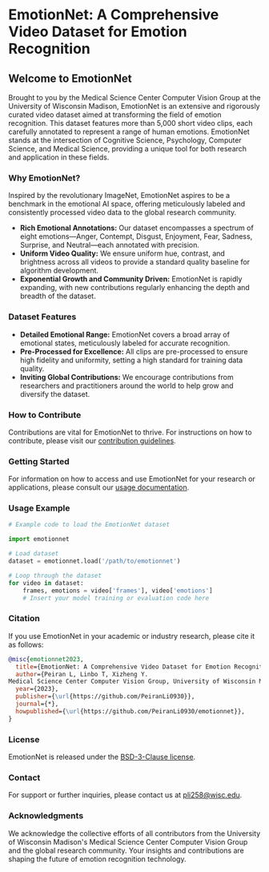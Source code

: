 # EmotionNet: A Comprehensive Video Dataset for Emotion Recognition

## Welcome to EmotionNet

Brought to you by the Medical Science Center Computer Vision Group at the University of Wisconsin Madison, EmotionNet is an extensive and rigorously curated video dataset aimed at transforming the field of emotion recognition. This dataset features more than 5,000 short video clips, each carefully annotated to represent a range of human emotions. EmotionNet stands at the intersection of Cognitive Science, Psychology, Computer Science, and Medical Science, providing a unique tool for both research and application in these fields.

### Why EmotionNet?

Inspired by the revolutionary ImageNet, EmotionNet aspires to be a benchmark in the emotional AI space, offering meticulously labeled and consistently processed video data to the global research community.

- **Rich Emotional Annotations:** Our dataset encompasses a spectrum of eight emotions—Anger, Contempt, Disgust, Enjoyment, Fear, Sadness, Surprise, and Neutral—each annotated with precision.
- **Uniform Video Quality:** We ensure uniform hue, contrast, and brightness across all videos to provide a standard quality baseline for algorithm development.
- **Exponential Growth and Community Driven:** EmotionNet is rapidly expanding, with new contributions regularly enhancing the depth and breadth of the dataset.

### Dataset Features

- **Detailed Emotional Range:** EmotionNet covers a broad array of emotional states, meticulously labeled for accurate recognition.
- **Pre-Processed for Excellence:** All clips are pre-processed to ensure high fidelity and uniformity, setting a high standard for training data quality.
- **Inviting Global Contributions:** We encourage contributions from researchers and practitioners around the world to help grow and diversify the dataset.

### How to Contribute

Contributions are vital for EmotionNet to thrive. For instructions on how to contribute, please visit our [contribution guidelines](#).

### Getting Started

For information on how to access and use EmotionNet for your research or applications, please consult our [usage documentation](#).

### Usage Example

```python
# Example code to load the EmotionNet dataset

import emotionnet

# Load dataset
dataset = emotionnet.load('/path/to/emotionnet')

# Loop through the dataset
for video in dataset:
    frames, emotions = video['frames'], video['emotions']
    # Insert your model training or evaluation code here
```

### Citation
If you use EmotionNet in your academic or industry research, please cite it as follows:

```bibtex
@misc{emotionnet2023,
  title={EmotionNet: A Comprehensive Video Dataset for Emotion Recognition},
  author={Peiran L, Linbo T, Xizheng Y. 
Medical Science Center Computer Vision Group, University of Wisconsin Madison},
  year={2023},
  publisher={\url{https://github.com/PeiranLi0930}},
  journal={*},
  howpublished={\url{https://github.com/PeiranLi0930/emotionnet}},
}
```

### License
EmotionNet is released under the [BSD-3-Clause license](LICENSE).

### Contact
For support or further inquiries, please contact us at [pli258@wisc.edu](mailto:pli258@wisc.edu).

### Acknowledgments
We acknowledge the collective efforts of all contributors from the University of Wisconsin Madison's Medical Science Center Computer Vision Group and the global research community. Your insights and contributions are shaping the future of emotion recognition technology.
